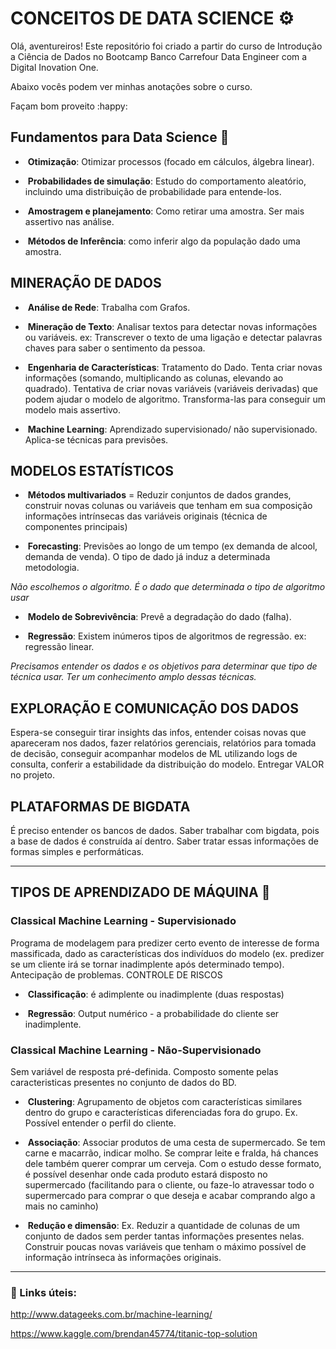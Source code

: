# CONCEITOS DE DATA SCIENCE :gear:

Olá, aventureiros! Este repositório foi criado a partir do curso de Introdução a Ciência de Dados no Bootcamp Banco Carrefour Data Engineer com a Digital Inovation One.

Abaixo vocês podem ver minhas anotações sobre o curso.

Façam bom proveito :happy:

## Fundamentos para Data Science :diamond_shape_with_a_dot_inside:

- ​		**Otimização**: Otimizar processos (focado em cálculos, álgebra linear).

- ​		**Probabilidades de simulação**: Estudo do comportamento aleatório, incluindo uma distribuição de probabilidade para entende-los.


- ​		**Amostragem e planejamento**: Como retirar uma amostra. Ser mais assertivo nas análise.


- ​		**Métodos de Inferência**: como inferir algo da população dado uma amostra. 




## MINERAÇÃO DE DADOS 

- ​		**Análise de Rede**: Trabalha com Grafos.


- ​		**Mineração de Texto**: Analisar textos para detectar novas informações ou variáveis. ex: Transcrever o texto de uma ligação e detectar palavras chaves para saber o sentimento da pessoa.


- ​		**Engenharia de Características**: Tratamento do Dado. Tenta criar novas informações (somando, multiplicando as colunas, elevando ao quadrado). Tentativa de criar novas variáveis (variáveis derivadas) que podem ajudar o modelo de algoritmo. Transforma-las para conseguir um modelo mais assertivo.


- ​		**Machine Learning**: Aprendizado supervisionado/ não supervisionado. Aplica-se técnicas para previsões.


## MODELOS ESTATÍSTICOS

- ​		**Métodos multivariados** = Reduzir conjuntos de dados grandes, construir novas colunas ou variáveis que tenham em sua composição informações intrínsecas das variáveis originais (técnica de componentes principais)


- ​		**Forecasting**: Previsões ao longo de um tempo (ex demanda de alcool, demanda de venda). O tipo de dado já induz a determinada metodologia.


*Não escolhemos o algoritmo. É o dado que determinada o tipo de algoritmo usar*

- ​		**Modelo de Sobrevivência**: Prevê a degradação do dado (falha).


- ​		**Regressão**: Existem inúmeros tipos de algoritmos de regressão. ex: regressão linear.


*Precisamos entender os dados e os objetivos para determinar que tipo de técnica usar. Ter um conhecimento amplo dessas técnicas.*

## EXPLORAÇÃO E COMUNICAÇÃO DOS DADOS

Espera-se conseguir tirar insights das infos, entender coisas novas que apareceram nos dados, fazer relatórios gerenciais, relatórios para tomada de decisão, conseguir acompanhar modelos de ML utilizando logs de consulta, conferir a estabilidade da distribuição do modelo. Entregar VALOR no projeto.

## PLATAFORMAS DE BIGDATA

É preciso entender os bancos de dados. Saber trabalhar com bigdata, pois a base de dados é construída aí dentro. Saber tratar essas informações de formas simples e performáticas.

___________________

## TIPOS DE APRENDIZADO DE MÁQUINA :heart_decoration:

### Classical Machine Learning - Supervisionado

Programa de modelagem para predizer certo evento de interesse de forma massificada, dado as características dos indivíduos do modelo (ex. predizer se um cliente irá se tornar inadimplente após determinado tempo). Antecipação de problemas. CONTROLE DE RISCOS

- ​		**Classificação**: é adimplente ou inadimplente (duas respostas)


- ​		**Regressão**:  Output numérico - a probabilidade do cliente ser inadimplente.


### Classical Machine Learning - Não-Supervisionado

Sem variável de resposta pré-definida. Composto somente pelas caracteristicas presentes no conjunto de dados do BD. 

- ​		**Clustering**: Agrupamento de objetos com características similares dentro do grupo e características diferenciadas fora do grupo. Ex. Possível entender o perfil do cliente.


- ​		**Associação**: Associar produtos de uma cesta de supermercado. Se tem carne e macarrão, indicar molho. Se comprar leite e fralda, há chances dele também querer comprar um cerveja. Com o estudo desse formato, é possível desenhar onde cada produto estará disposto no supermercado (facilitando para o cliente, ou faze-lo atravessar todo o supermercado para comprar o que deseja e acabar comprando algo a mais no caminho)


- ​		**Redução e dimensão**: Ex. Reduzir a quantidade de colunas de um conjunto de dados sem perder tantas informações presentes nelas. Construir poucas novas variáveis que tenham o máximo possível de informação intrínseca às informações originais.


___________

### :diamond_shape_with_a_dot_inside: Links úteis:

http://www.datageeks.com.br/machine-learning/

https://www.kaggle.com/brendan45774/titanic-top-solution
